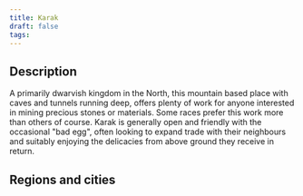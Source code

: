 ```yaml
---
title: Karak
draft: false
tags:
---
```

## Description
A primarily dwarvish kingdom in the North, this mountain based place with caves and tunnels running deep, offers plenty of work for anyone interested in mining precious stones or materials. Some races prefer this work more than others of course. Karak is generally open and friendly with the occasional "bad egg", often looking to expand trade with their neighbours and suitably enjoying the delicacies from above ground they receive in return.

## Regions and cities

